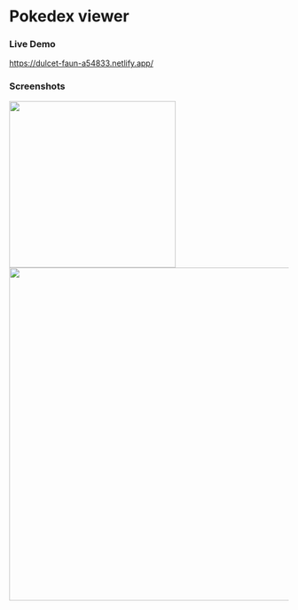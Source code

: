 # Pokedex viewer

### Live Demo
https://dulcet-faun-a54833.netlify.app/

### Screenshots
<img src="https://github.com/REAZN/pokemon/assets/23201964/5a3fdfb5-eef9-44c4-a142-5fb2dbc3d2a4" width="300">
<img src="https://github.com/REAZN/pokemon/assets/23201964/97486c51-1cda-4537-aab3-ab5b92262104" width="600">
